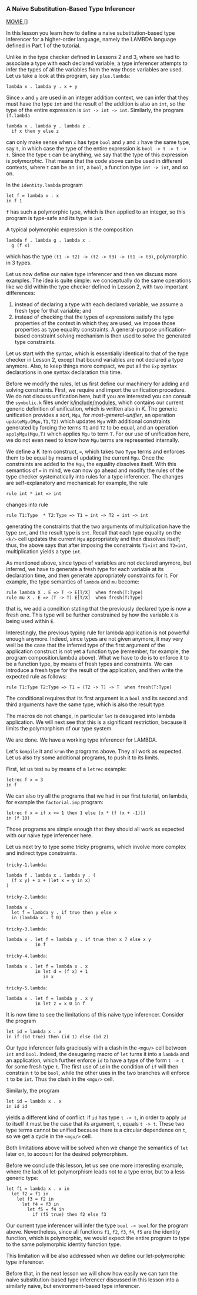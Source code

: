 <!-- Copyright (c) 2014-2018 K Team. All Rights Reserved. -->

### A Naive Substitution-Based Type Inferencer

[MOVIE []]()

In this lesson you learn how to define a naive substitution-based type
inferencer for a higher-order language, namely the LAMBDA language
defined in Part 1 of the tutorial.

Unlike in the type checker defined in Lessons 2 and 3, where we had to
associate a type with each declared variable, a type inferencer
attempts to infer the types of all the variables from the way those
variables are used.  Let us take a look at this program, say `plus.lambda`:

    lambda x . lambda y . x + y

Since `x` and `y` are used in an integer addition context, we can infer
that they must have the type `int` and the result of the addition is
also an `int`, so the type of the entire expression is `int -> int -> int`.
Similarly, the program `if.lambda`

    lambda x . lambda y . lambda z .
      if x then y else z

can only make sense when `x` has type `bool` and `y` and `z` have the same
type, say `t`, in which case the type of the entire expression is
`bool -> t -> t -> t`.  Since the type `t` can be anything, we say that
the type of this expression is *polymorphic*.  That means that the code
above can be used in different contexts, where `t` can be an `int`, a
`bool`, a function type `int -> int`, and so on.

In the `identity.lambda` program

    let f = lambda x . x
    in f 1

`f` has such a polymorphic type, which is then applied to an integer,
so this program is type-safe and its type is `int`.

A typical polymorphic expression is the composition

    lambda f . lambda g . lambda x .
      g (f x)

which has the type `(t1 -> t2) -> (t2 -> t3) -> (t1 -> t3)`, polymorphic
in 3 types.

Let us now define our naive type inferencer and then we discuss more
examples.  The idea is quite simple: we conceptually do the same
operations like we did within the type checker defined in Lesson 2,
with two important differences:

1. instead of declaring a type with each declared variable, we assume
a fresh type for that variable; and
2. instead of checking that the types of expressions satisfy the
type properties of the context in which they are used, we impose
those properties as type equality constraints.  A general-purpose
unification-based constraint solving mechanism is then used to solve
the generated type constraints.

Let us start with the syntax, which is essentially identical to that
of the type checker in Lesson 2, except that bound variables are not
declared a type anymore.  Also, to keep things more compact, we put
all the `Exp` syntax declarations in one syntax declaration this time.

<!-- This part needs to change -->

Before we modify the rules, let us first define our machinery for
adding and solving constraints.  First, we require and import the
unification procedure.  We do not discuss unification here, but if you
are interested you can consult the `symbolic.k` files under
[k/include/modules](/include/modules), which contains our current generic
definition of unification, which is written also in K.  The generic unification
provides a sort, `Mgu`, for *most-general-unifier*, an operation
`updateMgu(Mgu,T1,T2)` which updates `Mgu` with additional constraints
generated by forcing the terms `T1` and `T2` to be equal, and an operation
`applyMgu(Mgu,T)` which applies `Mgu` to term `T`.  For our use
of unification here, we do not even need to know how `Mgu` terms are
represented internally.

We define a K item construct, `=`, which takes two `Type` terms and
enforces them to be equal by means of updating the current `Mgu`.
Once the constraints are added to the `Mgu`, the equality dissolves
itself.  With this semantics of `=` in mind, we can now go ahead and
modify the rules of the type checker systematically into rules
for a type inferencer.  The changes are self-explanatory and
mechanical: for example, the rule

    rule int * int => int

changes into rule

    rule T1:Type  * T2:Type => T1 = int ~> T2 = int ~> int

generating the constraints that the two arguments of multiplication
have the type `int`, and the result type is `int`.  Recall that each type
equality on the `<k/>` cell updates the current `Mgu` appropriately and
then dissolves itself; thus, the above says that after imposing the
constraints `T1=int` and `T2=int`, multiplication yields a type `int`.

As mentioned above, since types of variables are not declared anymore,
but inferred, we have to generate a fresh type for each variable at its
declaration time, and then generate appropriately constraints for it.
For example, the type semantics of `lambda` and `mu` become:

    rule lambda X . E => T -> E[T/X]  when fresh(T:Type)
    rule mu X . E => (T -> T) E[T/X]  when fresh(T:Type)

that is, we add a condition stating that the previously declared type
is now a fresh one.  This type will be further constrained by how the
variable `X` is being used within `E`.

Interestingly, the previous typing rule for lambda application is not
powerful enough anymore.  Indeed, since types are not given anymore,
it may very well be the case that the inferred type of the first
argument of the application construct is not yet a function type
(remember, for example, the program composition.lambda above).  What
we have to do is to enforce it to be a function type, by means of
fresh types and constraints.  We can introduce a fresh type for the
result of the application, and then write the expected rule as
follows:

    rule T1:Type T2:Type => T1 = (T2 -> T) ~> T  when fresh(T:Type)

The conditional requires that its first argument is a `bool` and its
second and third arguments have the same type, which is also the
result type.

The macros do not change, in particular `let` is desugared into lambda
application.  We will next see that this is a significant restriction,
because it limits the polymorphism of our type system.

We are done.  We have a working type inferencer for LAMBDA.

Let's `kompile` it and `krun` the programs above.  They all work as
expected.  Let us also try some additional programs, to push it to its
limits.

First, let us test `mu` by means of a `letrec` example:

    letrec f x = 3
    in f

We can also try all the programs that we had in our first tutorial, on
lambda, for example the `factorial.imp` program:

    letrec f x = if x <= 1 then 1 else (x * (f (x + -1)))
    in (f 10)

Those programs are simple enough that they should all work as
expected with our naive type inferencer here.

Let us next try to type some tricky programs, which involve more
complex and indirect type constraints.

`tricky-1.lambda`:

    lambda f . lambda x . lambda y . (
      (f x y) + x + (let x = y in x)
    )

`tricky-2.lambda`:

    lambda x .
      let f = lambda y . if true then y else x
      in (lambda x . f 0)

`tricky-3.lambda`:

    lambda x . let f = lambda y . if true then x 7 else x y
               in f

`tricky-4.lambda`:

    lambda x . let f = lambda x . x
               in let d = (f x) + 1
                  in x

`tricky-5.lambda`:

    lambda x . let f = lambda y . x y
               in let z = x 0 in f

It is now time to see the limitations of this naive type inferencer.
Consider the program

    let id = lambda x . x
    in if (id true) then (id 1) else (id 2)

Our type inferencer fails graciously with a clash in the `<mgu/>` cell
between `int` and `bool`.  Indeed, the desugaring macro of `let` turns it
into a `lambda` and an application, which further enforce `id` to have a
type of the form `t -> t` for some fresh type `t`.  The first use of `id`
in the condition of `if` will then constrain `t` to be `bool`, while the
other uses in the two branches will enforce `t` to be `int`.  Thus the
clash in the `<mgu/>` cell.

Similarly, the program

    let id = lambda x . x
    in id id

yields a different kind of conflict: if `id` has type `t -> t`, in order
to apply `id` to itself it must be the case that its argument, `t`, equals
`t -> t`.  These two type terms cannot be unified because there is a
circular dependence on `t`, so we get a cycle in the `<mgu/>` cell.

Both limitations above will be solved when we change the semantics of
`let` later on, to account for the desired polymorphism.

Before we conclude this lesson, let us see one more interesting
example, where the lack of let-polymorphism leads not to a type error,
but to a less generic type:

    let f1 = lambda x . x in
      let f2 = f1 in
        let f3 = f2 in
          let f4 = f3 in
            let f5 = f4 in
              if (f5 true) then f2 else f3

Our current type inferencer will infer the type `bool -> bool` for the
program above.  Nevertheless, since all functions `f1`, `f2`, `f3`, `f4`, `f5`
are the identity function, which is polymorphic, we would expect the
entire program to type to the same polymorphic identity function type.

This limitation will be also addressed when we define our
let-polymorphic type inferencer.

Before that, in the next lesson we will show how easily we can turn
the naive substitution-based type inferencer discussed in this lesson
into a similarly naive, but environment-based type inferencer.
